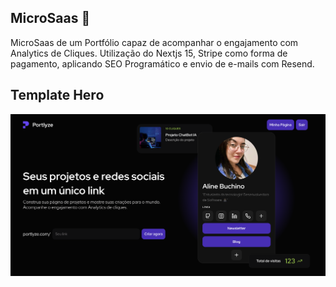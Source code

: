 ## MicroSaas 🚀

MicroSaas de um Portfólio capaz de acompanhar o engajamento com Analytics de Cliques. Utilização do Nextjs 15, Stripe como forma de pagamento, aplicando SEO Programático e envio de e-mails com Resend.

## Template Hero

![](public/portlyze.png)
